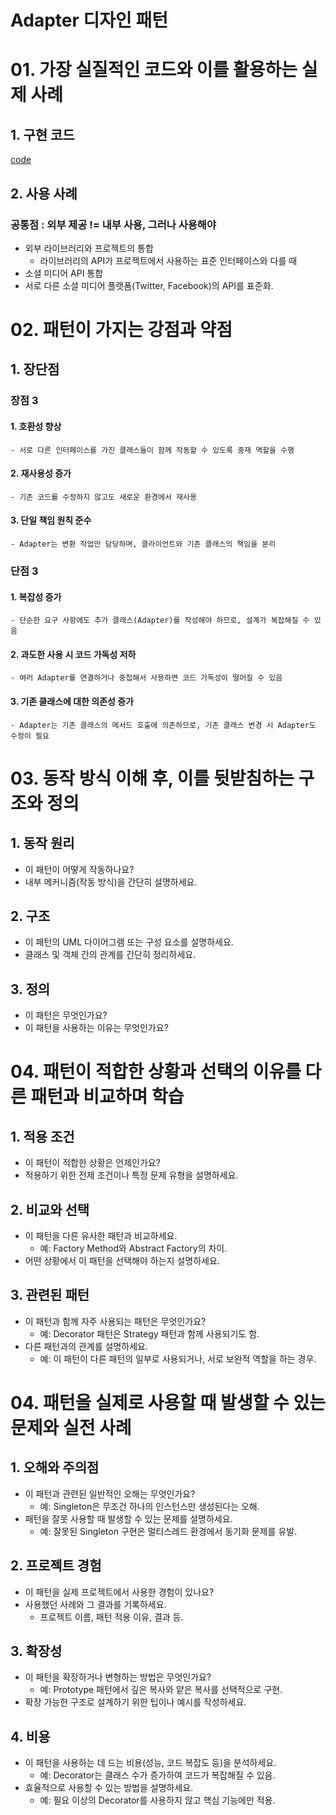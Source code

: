 # Adapter 디자인 패턴

# 01. 가장 실질적인 코드와 이를 활용하는 실제 사례

## 1. 구현 코드
[code](code)

## 2. 사용 사례
### 공통점 : 외부 제공 != 내부 사용, 그러나 사용해야 

- 외부 라이브러리와 프로젝트의 통합
  - 라이브러리의 API가 프로젝트에서 사용하는 표준 인터페이스와 다를 때
-  소셜 미디어 API 통합
  - 서로 다른 소셜 미디어 플랫폼(Twitter, Facebook)의 API를 표준화.
    



# 02.  패턴이 가지는 강점과 약점

## 1. 장단점
### 장점 3 
#### 1. 호환성 향상
    - 서로 다른 인터페이스를 가진 클래스들이 함께 작동할 수 있도록 중재 역할을 수행
#### 2. 재사용성 증가
    - 기존 코드를 수정하지 않고도 새로운 환경에서 재사용
#### 3. 단일 책임 원칙 준수
    - Adapter는 변환 작업만 담당하며, 클라이언트와 기존 클래스의 책임을 분리

### 단점 3
#### 1. 복잡성 증가
    - 단순한 요구 사항에도 추가 클래스(Adapter)를 작성해야 하므로, 설계가 복잡해질 수 있음
#### 2. 과도한 사용 시 코드 가독성 저하
    - 여러 Adapter를 연결하거나 중첩해서 사용하면 코드 가독성이 떨어질 수 있음
#### 3. 기존 클래스에 대한 의존성 증가
    - Adapter는 기존 클래스의 메서드 호출에 의존하므로, 기존 클래스 변경 시 Adapter도 수정이 필요


# 03. 동작 방식 이해 후, 이를 뒷받침하는 구조와 정의

## 1. 동작 원리
- 이 패턴이 어떻게 작동하나요?
- 내부 메커니즘(작동 방식)을 간단히 설명하세요.



## 2. 구조
- 이 패턴의 UML 다이어그램 또는 구성 요소를 설명하세요.
- 클래스 및 객체 간의 관계를 간단히 정리하세요.


## 3. 정의
- 이 패턴은 무엇인가요?
- 이 패턴을 사용하는 이유는 무엇인가요?


# 04.  패턴이 적합한 상황과 선택의 이유를 다른 패턴과 비교하며 학습


## 1. 적용 조건
- 이 패턴이 적합한 상황은 언제인가요?
- 적용하기 위한 전제 조건이나 특정 문제 유형을 설명하세요.

## 2. 비교와 선택
- 이 패턴을 다른 유사한 패턴과 비교하세요.
  - 예: Factory Method와 Abstract Factory의 차이.
- 어떤 상황에서 이 패턴을 선택해야 하는지 설명하세요.


## 3. 관련된 패턴
- 이 패턴과 함께 자주 사용되는 패턴은 무엇인가요?
  - 예: Decorator 패턴은 Strategy 패턴과 함께 사용되기도 함.
- 다른 패턴과의 관계를 설명하세요.
  - 예: 이 패턴이 다른 패턴의 일부로 사용되거나, 서로 보완적 역할을 하는 경우.


# 04.  패턴을 실제로 사용할 때 발생할 수 있는 문제와 실전 사례

## 1. 오해와 주의점
- 이 패턴과 관련된 일반적인 오해는 무엇인가요?
  - 예: Singleton은 무조건 하나의 인스턴스만 생성된다는 오해.
- 패턴을 잘못 사용할 때 발생할 수 있는 문제를 설명하세요.
  - 예: 잘못된 Singleton 구현은 멀티스레드 환경에서 동기화 문제를 유발.



## 2. 프로젝트 경험
- 이 패턴을 실제 프로젝트에서 사용한 경험이 있나요?
- 사용했던 사례와 그 결과를 기록하세요.
  - 프로젝트 이름, 패턴 적용 이유, 결과 등.



## 3. 확장성
- 이 패턴을 확장하거나 변형하는 방법은 무엇인가요?
  - 예: Prototype 패턴에서 깊은 복사와 얕은 복사를 선택적으로 구현.
- 확장 가능한 구조로 설계하기 위한 팁이나 예시를 작성하세요.



## 4. 비용
- 이 패턴을 사용하는 데 드는 비용(성능, 코드 복잡도 등)을 분석하세요.
  - 예: Decorator는 클래스 수가 증가하여 코드가 복잡해질 수 있음.
- 효율적으로 사용할 수 있는 방법을 설명하세요.
  - 예: 필요 이상의 Decorator를 사용하지 않고 핵심 기능에만 적용.